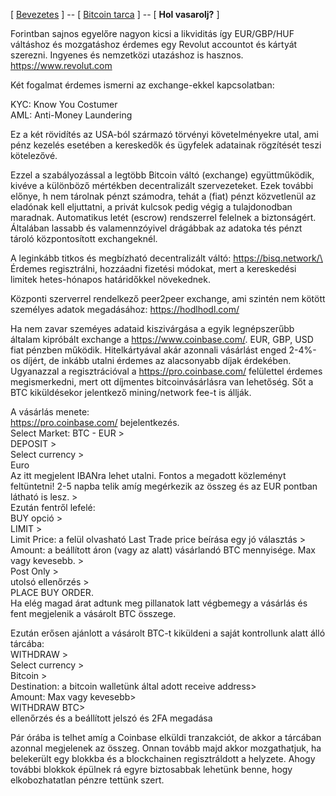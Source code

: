  [ [Bevezetes](README.md) ] -- [ [Bitcoin tarca](tarca.md) ] -- [ **Hol vasarolj?** ]

Forintban sajnos egyelőre nagyon kicsi a likviditás így EUR/GBP/HUF váltáshoz és mozgatáshoz érdemes egy Revolut accountot és kártyát szerezni. Ingyenes és nemzetközi utazáshoz is hasznos.
https://www.revolut.com

Két fogalmat érdemes ismerni az exchange-ekkel kapcsolatban:

KYC: Know You Costumer \
AML:  Anti-Money Laundering

Ez a két rövidítés az USA-ból származó törvényi követelményekre utal, ami pénz kezelés esetében a kereskedők és ügyfelek adatainak rögzítését teszi kötelezővé.

Ezzel a szabályozással a legtöbb Bitcoin váltó (exchange) együttműködik, kivéve a különböző mértékben decentralizált szervezeteket. Ezek további előnye, h nem tárolnak pénzt számodra, tehát a (fiat) pénzt közvetlenül az eladónak kell eljuttatni, a privát kulcsok pedig végig a tulajdonodban maradnak. Automatikus letét (escrow) rendszerrel felelnek a biztonságért. Általában lassabb és valamennzóyivel drágábbak az adatoka tés pénzt tároló központosított exchangeknél.

A leginkább titkos és megbízható decentralizált váltó:
https://bisq.network/\
Érdemes regisztrálni, hozzáadni fizetési módokat, mert a kereskedési limitek hetes-hónapos határidőkkel növekednek.

Központi szerverrel rendelkező peer2peer exchange, ami szintén nem kötött személyes adatok megadásához:
https://hodlhodl.com/


Ha nem zavar szeméyes adataid kiszivárgása a egyik legnépszerűbb általam kipróbált exchange a https://www.coinbase.com/. EUR, GBP, USD fiat pénzben működik. Hitelkártyával akár azonnali vásárlást enged 2-4%-os díjért, de inkább utalni érdemes az alacsonyabb díjak érdekében.
Ugyanazzal a regisztrációval a https://pro.coinbase.com/ felülettel érdemes megismerkedni, mert ott díjmentes bitcoinvásárlásra van lehetőség. Sőt a BTC kiküldésekor jelentkező mining/network fee-t is állják.

A vásárlás menete: \
https://pro.coinbase.com/ bejelentkezés. \
Select Market: BTC - EUR >\
DEPOSIT >\
Select currency >\
Euro\
Az itt megjelent IBANra lehet utalni. Fontos a megadott közleményt feltüntetni! 2-5 napba telik amíg megérkezik az összeg és az EUR pontban látható is lesz. >\
Ezután fentről lefelé:\
BUY opció >\
LIMIT > \
Limit Price: a felül olvasható Last Trade price beírása egy jó választás >\
Amount: a beállított áron (vagy az alatt) vásárlandó BTC mennyisége. Max vagy kevesebb.
\>\
Post Only >\
utolsó ellenőrzés >\
 PLACE BUY ORDER.\
Ha elég magad árat adtunk meg pillanatok latt végbemegy a vásárlás és fent megjelenik a vásárolt BTC összege. 

Ezután erősen ajánlott a vásárolt BTC-t kiküldeni a saját kontrollunk alatt álló tárcába:\
WITHDRAW >\
Select currency >\
Bitcoin >\
Destination: a bitcoin walletünk által adott receive address>\
Amount: Max vagy kevesebb>\
WITHDRAW BTC>\
ellenőrzés és a beállított jelszó és 2FA megadása

Pár órába is telhet amíg a Coinbase elküldi tranzakciót, de akkor a tárcában azonnal megjelenek az összeg. Onnan tovább majd akkor mozgathatjuk, ha belekerült egy blokkba és a blockchainen regisztráldott a helyzete. Ahogy további blokkok épülnek rá egyre biztosabbak lehetünk benne, hogy elkobozhatatlan pénzre tettünk szert.




